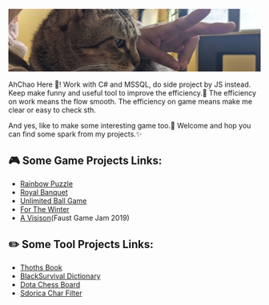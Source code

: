 ![Cat gaze at](https://github.com/AhChao/AhChao/blob/master/Img/catgaze.png)


AhChao Here 👋! 
Work with C# and MSSQL, do side project by JS instead.
Keep make funny and useful tool to improve the efficiency.:hammer:
The efficiency on work means the flow smooth.
The efficiency on game means make me clear or easy to check sth.

And yes, like to make some interesting game too.:game_die:
Welcome and hop you can find some spark from my projects.:sparkles:

## :video_game: Some Game Projects Links:

- [Rainbow Puzzle](https://ahchao.github.io/RainbowPuzzle/)
- [Royal Banquet](https://ahchao.github.io/RoyalBanquet/)
- [Unlimited Ball Game](https://ahchao.github.io/UnlimitedBallGame/)
- [For The Winter](https://ahchao.github.io/ForTheWinterDice/)
- [A Visison](https://ahhchao.itch.io/a-vision)(Faust Game Jam 2019)

## :pencil2: Some Tool Projects Links:

- [Thoths Book](https://ahchao.github.io/ThothsBook/)
- [BlackSurvival Dictionary](https://ahchao.github.io/blackSurvival_Dictionary/)
- [Dota Chess Board](https://ahchao.github.io/DotaChessBoard/index.html?language=en)
- [Sdorica Char Filter](https://ahchao.github.io/SdoricaCharFilter/)
